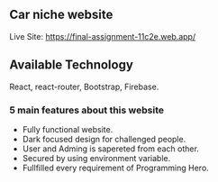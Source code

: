 ## Car niche website

Live Site: https://final-assignment-11c2e.web.app/

## Available Technology

React, react-router, Bootstrap, Firebase.

### 5 main features about this website

* Fully functional website.
* Dark focused design for challenged people.
* User and Adming is sapereted from each other.
* Secured by using environment variable.
* Fullfilled every requirement of Programming Hero.
